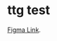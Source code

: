 # ttg test
 [Figma Link](https://www.figma.com/file/yECKk4i0IpbyOtECItSmhe/Projet-Arbre?node-id=0%3A1&t=LVH16qk0OK8LziSK-1).
